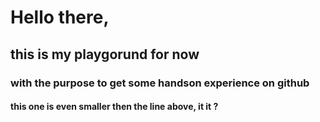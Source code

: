 # Hello there,
## this is my playgorund for now
### with the purpose to get some handson experience on github
#### this one is even smaller then the line above, it it ?
